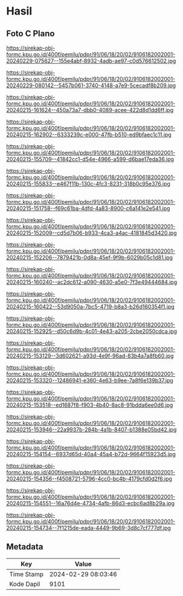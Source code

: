 # Hasil

## Foto C Plano

https://sirekap-obj-formc.kpu.go.id/400f/pemilu/pdpr/91/06/18/20/02/9106182002001-20240229-075627--155e4abf-8932-4adb-ae97-c0d576612502.jpg

https://sirekap-obj-formc.kpu.go.id/400f/pemilu/pdpr/91/06/18/20/02/9106182002001-20240229-080142--5457b061-3740-4148-a7e9-5cecadf8b209.jpg

https://sirekap-obj-formc.kpu.go.id/400f/pemilu/pdpr/91/06/18/20/02/9106182002001-20240215-161624--450a73a7-dbb0-4089-acee-422d8d1dd6ff.jpg

https://sirekap-obj-formc.kpu.go.id/400f/pemilu/pdpr/91/06/18/20/02/9106182002001-20240215-162902--6333239c-e000-47fb-b510-ed9bfaec1c11.jpg

https://sirekap-obj-formc.kpu.go.id/400f/pemilu/pdpr/91/06/18/20/02/9106182002001-20240215-155709--41842cc1-d54e-4966-a599-d6bae17eda36.jpg

https://sirekap-obj-formc.kpu.go.id/400f/pemilu/pdpr/91/06/18/20/02/9106182002001-20240215-155833--e467f11b-130c-4fc3-8231-318b0c95e376.jpg

https://sirekap-obj-formc.kpu.go.id/400f/pemilu/pdpr/91/06/18/20/02/9106182002001-20240215-151758--f69c61ba-4dfd-4a83-8900-c6a141e2e541.jpg

https://sirekap-obj-formc.kpu.go.id/400f/pemilu/pdpr/91/06/18/20/02/9106182002001-20240215-152009--cd5d7b06-b933-4ca3-a4ac-4181845d3420.jpg

https://sirekap-obj-formc.kpu.go.id/400f/pemilu/pdpr/91/06/18/20/02/9106182002001-20240215-152206--7879421b-0d8a-45ef-9f9b-6029b05c1d81.jpg

https://sirekap-obj-formc.kpu.go.id/400f/pemilu/pdpr/91/06/18/20/02/9106182002001-20240215-160240--ac2dc612-a090-4630-a5e0-7f3e49444684.jpg

https://sirekap-obj-formc.kpu.go.id/400f/pemilu/pdpr/91/06/18/20/02/9106182002001-20240215-160422--53d9050a-7bc5-4719-b8a3-b26d160354f1.jpg

https://sirekap-obj-formc.kpu.go.id/400f/pemilu/pdpr/91/06/18/20/02/9106182002001-20240215-152925--d50c6d9b-4c01-4e43-a205-2cbe2050cdca.jpg

https://sirekap-obj-formc.kpu.go.id/400f/pemilu/pdpr/91/06/18/20/02/9106182002001-20240215-153129--3d602621-a93d-4e9f-96ad-83b4a7a8fb60.jpg

https://sirekap-obj-formc.kpu.go.id/400f/pemilu/pdpr/91/06/18/20/02/9106182002001-20240215-153320--12486941-e360-4e63-b9ee-7a8f6e139b37.jpg

https://sirekap-obj-formc.kpu.go.id/400f/pemilu/pdpr/91/06/18/20/02/9106182002001-20240215-153518--ed1687f8-f903-4b40-8ac8-91bdda6ee0d6.jpg

https://sirekap-obj-formc.kpu.go.id/400f/pemilu/pdpr/91/06/18/20/02/9106182002001-20240215-153946--22a9937b-284b-4a1b-8407-b1388e05bd42.jpg

https://sirekap-obj-formc.kpu.go.id/400f/pemilu/pdpr/91/06/18/20/02/9106182002001-20240215-154154--6937d65d-40a4-45a4-b72d-9664f15923d5.jpg

https://sirekap-obj-formc.kpu.go.id/400f/pemilu/pdpr/91/06/18/20/02/9106182002001-20240215-154356--f4508721-5796-4cc0-bc4b-4179cfd0d2f6.jpg

https://sirekap-obj-formc.kpu.go.id/400f/pemilu/pdpr/91/06/18/20/02/9106182002001-20240215-154551--16a76d4e-4734-4afb-86d3-ecbc6ad8b29a.jpg

https://sirekap-obj-formc.kpu.go.id/400f/pemilu/pdpr/91/06/18/20/02/9106182002001-20240215-154734--7f1215de-eada-4449-9b69-3d8c7cf777df.jpg


## Metadata

| Key        | Value               |
| ---------- | ------------------- |
| Time Stamp | 2024-02-29 08:03:46 |
| Kode Dapil | 9101                |



